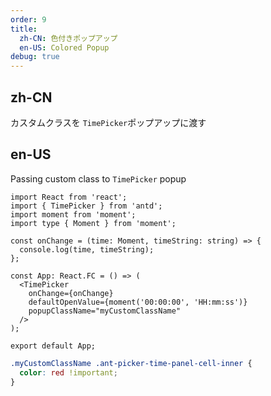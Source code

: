 ```yaml
---
order: 9
title:
  zh-CN: 色付きポップアップ
  en-US: Colored Popup
debug: true
---
```


## zh-CN

カスタムクラスを `TimePicker`ポップアップに渡す

## en-US

Passing custom class to `TimePicker` popup

```tsx
import React from 'react';
import { TimePicker } from 'antd';
import moment from 'moment';
import type { Moment } from 'moment';

const onChange = (time: Moment, timeString: string) => {
  console.log(time, timeString);
};

const App: React.FC = () => (
  <TimePicker
    onChange={onChange}
    defaultOpenValue={moment('00:00:00', 'HH:mm:ss')}
    popupClassName="myCustomClassName"
  />
);

export default App;
```

```css
.myCustomClassName .ant-picker-time-panel-cell-inner {
  color: red !important;
}
```

